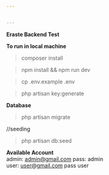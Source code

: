 ```yaml
---


---
```


<p><strong>Eraste Backend Test</strong></p>
<p><strong>To run in local machine</strong></p>
<blockquote>
<p>composer install</p>
</blockquote>
<blockquote>
<p>npm install &amp;&amp; npm run dev</p>
</blockquote>
<blockquote>
<p>cp .env.example .env</p>
</blockquote>
<blockquote>
<p>php artisan key:generate</p>
</blockquote>
<p><strong>Database</strong></p>
<blockquote>
<p>php artisan migrate</p>
</blockquote>
<p>//seeding</p>
<blockquote>
<p>php artisan db:seed</p>
</blockquote>
<p><strong>Available Account</strong><br>
admin: <a href="mailto:admin@gmail.com">admin@gmail.com</a> pass: admin<br>
user: <a href="mailto:user@gmail.com">user@gmail.com</a> pass user</p>

